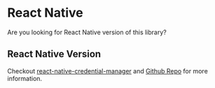 # React Native

Are you looking for React Native version of this library?


## React Native Version 


Checkout [react-native-credential-manager](https://www.npmjs.com/package/react-native-rn-credential-manager) and [Github Repo](https://github.com/Djsmk123/react_native_credential_manager_compose) for more information.

